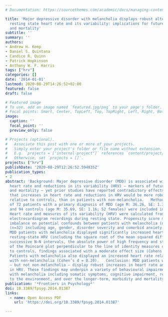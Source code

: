 ```yaml
---
# Documentation: https://sourcethemes.com/academic/docs/managing-content/

title: 'Major depressive disorder with melancholia displays robust alterations in
  resting state heart rate and its variability: implications for future morbidity
  and mortality'
subtitle: ''
summary: ''
authors:
- Andrew H. Kemp
- Daniel S. Quintana
- Candice R. Quinn
- Patrick Hopkinson
- Anthony W. F. Harris
tags: ["hrv"]
categories: []
date: '2014-01-01'
lastmod: 2020-08-29T14:26:52+02:00
featured: false
draft: false

# Featured image
# To use, add an image named `featured.jpg/png` to your page's folder.
# Focal points: Smart, Center, TopLeft, Top, TopRight, Left, Right, BottomLeft, Bottom, BottomRight.
image:
  caption: ''
  focal_point: ''
  preview_only: false

# Projects (optional).
#   Associate this post with one or more of your projects.
#   Simply enter your project's folder or file name without extension.
#   E.g. `projects = ["internal-project"]` references `content/project/deep-learning/index.md`.
#   Otherwise, set `projects = []`.
projects: ["hrv"]
publishDate: '2020-08-29T12:26:52.594835Z'
publication_types:
- 2
abstract: 'Background: Major depressive disorder (MDD) is associated with increased
  heart rate and reductions in its variability (HRV) – markers of future morbidity
  and mortality – yet prior studies have reported contradictory effects. We hypothesised
  that increases in heart rate and reductions in HRV would be more robust in melancholia
  relative to controls, than in patients with non-melancholia.   Methods: A total
  of 72 patients with a primary diagnosis of MDD (age M: 36.26, SE: 1.34; 42 females)
  and 94 controls (age M: 35.69, SE: 1.16; 52 females) were included in this study.
  Heart rate and measures of its variability (HRV) were calculated from two 2-minute
  electrocardiogram recordings during resting state. Propensity score matching controlled
  imbalance on potential confounds between patients with melancholia (n=40) and non-melancholia
  (n=32) including age, gender, disorder severity and comorbid anxiety disorders.   Results:
  MDD patients with melancholia displayed significantly increased heart rate and lower
  resting-state HRV (including the square root of the mean squared differences between
  successive N–N intervals, the absolute power of high frequency and standard deviation
  of the Poincaré plot perpendicular to the line of identity measures of HRV) relative
  to controls, findings associated with a moderate effect size (Cohens d’s = 0.56-0.58).
  Patients with melancholia also displayed an increased heart rate relative to those
  with non-melancholia (Cohen’s d = 0.20).   Conclusion: MDD patients with melancholia
  – but not non-melancholia – display robust increases in heart rate and decreases
  in HRV. These findings may underpin a variety of behavioural impairments in patients
  with melancholia including somatic symptoms, cognitive impairment, reduced responsiveness
  to the environment, and over the longer-term, morbidity and mortality.'
publication: '*Frontiers in Psychology*'
doi: 10.3389/fpsyg.2014.01387
links:
  - name: Open Access PDF
    url: 'https://doi.org/10.3389/fpsyg.2014.01387'

---
```

